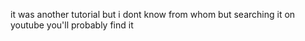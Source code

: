 it was another tutorial but i dont know from whom
but searching it on youtube you'll probably find it
